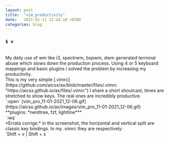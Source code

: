```yaml
---
layout: post
title:  "vim_productivity"
date:   2021-01-11 12:26:10 +0200
categories: blog 
---
```


### `$ v`

<br>
My daily use of wm like i3, spectrwm, bspwm, dwm generated terminal abuse which slows down the production process. Using 4 or 5 keyboard mappings and basic plugins I solved the problem by increasing my productivity.
<br>
This is my very simple [.vimrc](https://github.com/aicsx/ax/blob/master/files/.vimrc "https://aicsx.github.io/ax/files/.vimrc")
I share a short shoutcast, times are stretched to show keys. The real ones are incredibly productive.
<br>
`:open` [vim_pro_11-01-2021_12-06.gif](https://aicsx.github.io/ax/images/vim_pro_11-01-2021_12-06.gif)
<br>
**plugins: *nerdtree, fzf, lightline***
<br>
`:wq`
<br>
*Errata corrige:*
in the screenshot, the horizontal and vertical split are classic key bindings. In my .vimrc they are respectively:
<br>
`Shift + v | Shift + s `


